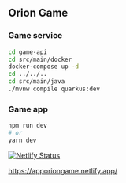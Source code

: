 ## Orion Game

### Game service

```bash
cd game-api
cd src/main/docker
docker-compose up -d
cd ../../..
cd src/main/java
./mvnw compile quarkus:dev
```

### Game app


```bash
npm run dev
# or
yarn dev
```

[![Netlify Status](https://api.netlify.com/api/v1/badges/5d78451a-6ba3-4ec7-864f-9c6d5d43ca7f/deploy-status)](https://app.netlify.com/sites/apporiongame/deploys)

<https://apporiongame.netlify.app/>
